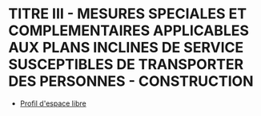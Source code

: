 # TITRE III - MESURES SPECIALES ET COMPLEMENTAIRES APPLICABLES AUX PLANS INCLINES DE SERVICE SUSCEPTIBLES DE TRANSPORTER DES PERSONNES - CONSTRUCTION

- [Profil d'espace libre](profil-d-espace-libre)
